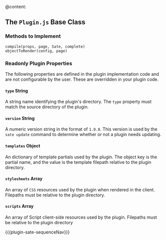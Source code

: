 
@content:

## The `Plugin.js` Base Class

### Methods to Implement

    compile(props, page, Sate, complete)
    objectToRender(config, page)





### Readonly Plugin Properties

The following properties are defined in the plugin implementation code and are not configurable by the user. These are overridden in your plugin code.

#### `type`  <span class="type string">String</span>

A string name identifying the plugin's directory. The `type` property must match the source directory of the plugin.

#### `version`  <span class="type string">String</span>

A numeric version string in the format of `1.0.0`. This version is used by the `sate update` command to determine whether or not a plugin needs updating.

#### `templates`  <span class="type object">Object</span>

An dictionary of template partials used by the plugin. The object key is the partial name, and the value is the template filepath relative to the plugin directory.

#### `stylesheets`  <span class="type array">Array</span>

An array of `CSS` resources used by the plugin when rendered in the client. Filepaths must be relative to the plugin directory.

#### `scripts`  <span class="type array">Array</span>

An array of Script client-side resources used by the plugin. Filepaths must be relative to the plugin directory





{{{plugin-sate-sequenceNav}}}
